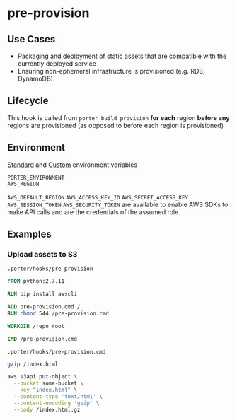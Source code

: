 pre-provision
=============

Use Cases
---------

- Packaging and deployment of static assets that are compatible with the
  currently deployed service
- Ensuring non-ephemeral infrastructure is provisioned (e.g. RDS, DynamoDB)

Lifecycle
---------

This hook is called from `porter build provision` **for each** region
**before any** regions are provisioned
(as opposed to before each region is provisioned)

Environment
-----------

[Standard](../deployment-hooks.md#standard-environment-variables)
and [Custom](../deployment-hooks.md#custom-environment-variables)
environment variables

```
PORTER_ENVIRONMENT
AWS_REGION
```

`AWS_DEFAULT_REGION` `AWS_ACCESS_KEY_ID` `AWS_SECRET_ACCESS_KEY`
`AWS_SESSION_TOKEN` `AWS_SECURITY_TOKEN` are available to enable AWS SDKs to
make API calls and are the credentials of the assumed role.

Examples
--------

### Upload assets to S3

`.porter/hooks/pre-provision`

```Dockerfile
FROM python:2.7.11

RUN pip install awscli

ADD pre-provision.cmd /
RUN chmod 544 /pre-provision.cmd

WORKDIR /repo_root

CMD /pre-provision.cmd
```

`.porter/hooks/pre-provision.cmd`

```bash
gzip /index.html

aws s3api put-object \
  --bucket some-bucket \
  --key "index.html" \
  --content-type 'text/html' \
  --content-encoding 'gzip' \
  --body /index.html.gz
```
